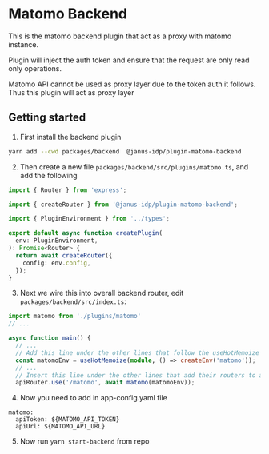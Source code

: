# Matomo Backend

This is the matomo backend plugin that act as a proxy with matomo instance.

Plugin will inject the auth token and ensure that the request are only read only operations.

Matomo API cannot be used as proxy layer due to the token auth it follows. Thus this plugin will act as proxy layer

## Getting started

1. First install the backend plugin

```bash
yarn add --cwd packages/backend  @janus-idp/plugin-matomo-backend
```

2. Then create a new file `packages/backend/src/plugins/matomo.ts`, and add the following

```ts
import { Router } from 'express';

import { createRouter } from '@janus-idp/plugin-matomo-backend';

import { PluginEnvironment } from '../types';

export default async function createPlugin(
  env: PluginEnvironment,
): Promise<Router> {
  return await createRouter({
    config: env.config,
  });
}
```

3. Next we wire this into overall backend router, edit `packages/backend/src/index.ts`:

```ts
import matomo from './plugins/matomo'
// ...

async function main() {
  // ...
  // Add this line under the other lines that follow the useHotMemoize pattern
  const matomoEnv = useHotMemoize(module, () => createEnv('matomo'));
  // ...
  // Insert this line under the other lines that add their routers to apiRouter in the same way
  apiRouter.use('/matomo', await matomo(matomoEnv));
```

4. Now you need to add in app-config.yaml file

```
matomo:
  apiToken: ${MATOMO_API_TOKEN}
  apiUrl: ${MATOMO_API_URL}
```

5. Now run `yarn start-backend` from repo
